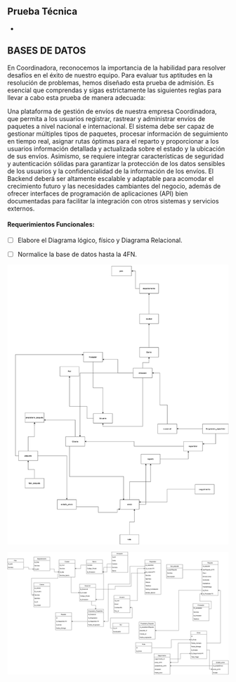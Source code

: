 ## Prueba Técnica

-

## BASES DE DATOS

En Coordinadora, reconocemos la importancia de la habilidad para resolver desafíos en el éxito de
nuestro equipo. Para evaluar tus aptitudes en la resolución de problemas, hemos diseñado esta
prueba de admisión. Es esencial que comprendas y sigas estrictamente las siguientes reglas para
llevar a cabo esta prueba de manera adecuada:

Una plataforma de gestión de envíos de
nuestra empresa Coordinadora, que permita a los usuarios registrar, rastrear y administrar
envíos de paquetes a nivel nacional e internacional. El sistema debe ser capaz de gestionar
múltiples tipos de paquetes, procesar información de seguimiento en tiempo real, asignar
rutas óptimas para el reparto y proporcionar a los usuarios información detallada y
actualizada sobre el estado y la ubicación de sus envíos. Asimismo, se requiere integrar
características de seguridad y autenticación sólidas para garantizar la protección de los
datos sensibles de los usuarios y la confidencialidad de la información de los envíos. El
Backend deberá ser altamente escalable y adaptable para acomodar el crecimiento futuro
y las necesidades cambiantes del negocio, además de ofrecer interfaces de programación de
aplicaciones (API) bien documentadas para facilitar la integración con otros sistemas y
servicios externos.

#### Requerimientos Funcionales:

- [ ] Elabore el Diagrama lógico, físico y Diagrama Relacional.
- [ ] Normalice la base de datos hasta la 4FN.



![Alt text](PushUp_database.drawio-1.png)

![Alt text](Diagrama.drawio-1.png)